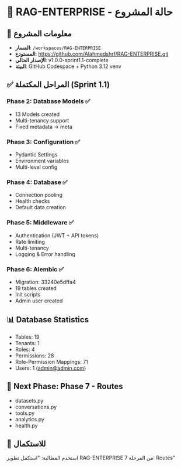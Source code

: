 # 🚀 RAG-ENTERPRISE - حالة المشروع

## 📍 معلومات المشروع
- **المسار**: `/workspaces/RAG-ENTERPRISE`
- **المستودع**: https://github.com/AIahmedshrf/RAG-ENTERPRISE.git
- **الإصدار الحالي**: v1.0.0-sprint1.1-complete
- **البيئة**: GitHub Codespace + Python 3.12 venv

## ✅ المراحل المكتملة (Sprint 1.1)

### Phase 2: Database Models ✅
- 13 Models created
- Multi-tenancy support
- Fixed metadata → meta

### Phase 3: Configuration ✅
- Pydantic Settings
- Environment variables
- Multi-level config

### Phase 4: Database ✅
- Connection pooling
- Health checks
- Default data creation

### Phase 5: Middleware ✅
- Authentication (JWT + API tokens)
- Rate limiting
- Multi-tenancy
- Logging & Error handling

### Phase 6: Alembic ✅
- Migration: 33240e5dffa4
- 19 tables created
- Init scripts
- Admin user created

## 📊 Database Statistics
- Tables: 19
- Tenants: 1
- Roles: 4
- Permissions: 28
- Role-Permission Mappings: 71
- Users: 1 (admin@admin.com)

## 🎯 Next Phase: Phase 7 - Routes
- datasets.py
- conversations.py
- tools.py
- analytics.py
- health.py

## 📝 للاستكمال
استخدم المطالبة:
"استكمل تطوير RAG-ENTERPRISE من المرحلة 7: Routes"
